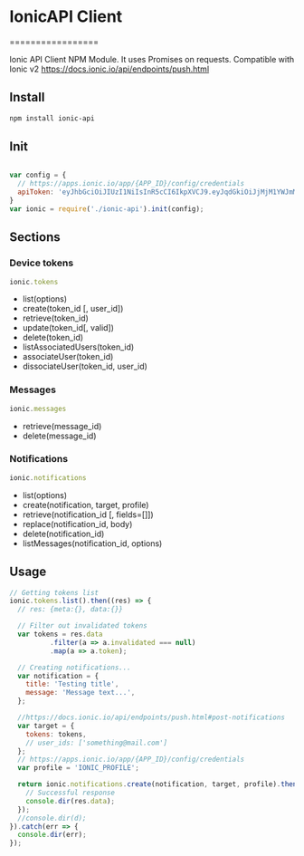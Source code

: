 # IonicAPI Client
=================

Ionic API Client NPM Module.
It uses Promises on requests.
Compatible with Ionic v2
https://docs.ionic.io/api/endpoints/push.html

## Install
```bash
npm install ionic-api
```


## Init

```js

var config = {
  // https://apps.ionic.io/app/{APP_ID}/config/credentials
  apiToken: 'eyJhbGciOiJIUzI1NiIsInR5cCI6IkpXVCJ9.eyJqdGkiOiJjMjM1YWJmMy0zZWUyLTRlNzMtYWRjYS00N2VlNjAxZWU0MWYifQ.h_uKtDKhZiURSjCzi4GTDwjbGMuRsXPA3q_O86VY-vA'
}
var ionic = require('./ionic-api').init(config);
```

## Sections
### Device tokens
```js
ionic.tokens
```
- list(options)
- create(token_id [, user_id])
- retrieve(token_id)
- update(token_id[, valid])
- delete(token_id)
- listAssociatedUsers(token_id)
- associateUser(token_id)
- dissociateUser(token_id, user_id)

### Messages
```js
ionic.messages
```
- retrieve(message_id)
- delete(message_id)

### Notifications
```js
ionic.notifications
```
- list(options)
- create(notification, target, profile)
- retrieve(notification_id [, fields=[]])
- replace(notification_id, body)
- delete(notification_id)
- listMessages(notification_id, options)


## Usage
```js
// Getting tokens list
ionic.tokens.list().then((res) => {
  // res: {meta:{}, data:{}}

  // Filter out invalidated tokens
  var tokens = res.data
          .filter(a => a.invalidated === null)
          .map(a => a.token);

  // Creating notifications...
  var notification = {
    title: 'Testing title',
    message: 'Message text...',
  };

  //https://docs.ionic.io/api/endpoints/push.html#post-notifications
  var target = {
    tokens: tokens,
    // user_ids: ['something@mail.com']
  };
  // https://apps.ionic.io/app/{APP_ID}/config/credentials
  var profile = 'IONIC_PROFILE';

  return ionic.notifications.create(notification, target, profile).then(res => {
    // Successful response
    console.dir(res.data);
  });
  //console.dir(d);
}).catch(err => {
  console.dir(err);
});
```
